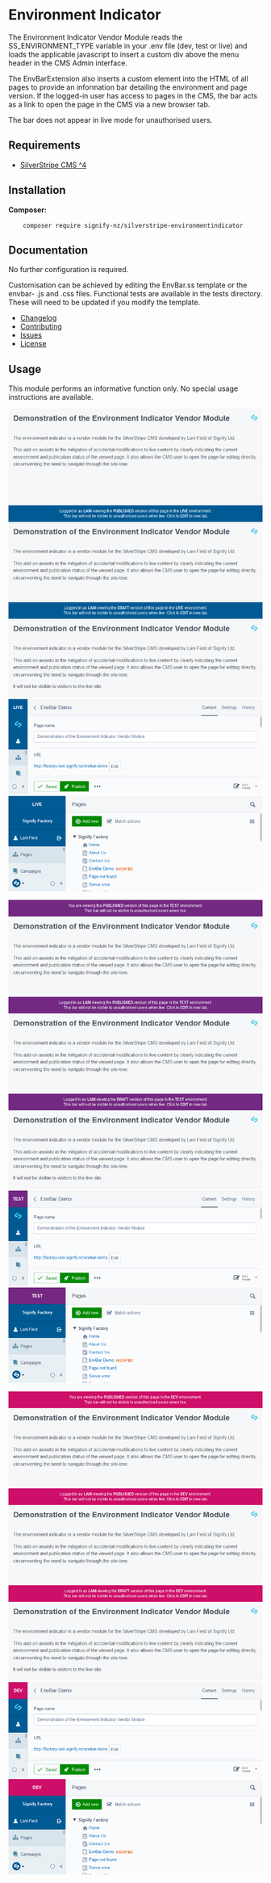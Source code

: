 # Environment Indicator

The Environment Indicator Vendor Module reads the SS_ENVIRONMENT_TYPE variable in your .env file (dev, test or live) and loads the applicable javascript to insert a custom div above the menu header in the CMS Admin interface.

The EnvBarExtension also inserts a custom element into the HTML of all pages to provide an information bar detailing the environment and page version. If the logged-in user has access to pages in the CMS, the bar acts as a link to open the page in the CMS via a new browser tab.

The bar does not appear in live mode for unauthorised users.

## Requirements

* [SilverStripe CMS ^4](https://github.com/silverstripe/silverstripe-cms)

## Installation

__Composer:__

```
    composer require signify-nz/silverstripe-environmentindicator
```

## Documentation

No further configuration is required.

Customisation can be achieved by editing the EnvBar.ss template or the envbar- .js and .css files. Functional tests are available in the tests directory. These will need to be updated if you modify the template.

* [Changelog](CHANGELOG.md)
* [Contributing](CONTRIBUTING.md)
* [Issues](https://github.com/signify-nz/silverstripe-environmentindicator/issues)
* [License](LICENSE.md)

## Usage

This module performs an informative function only. No special usage instructions are available.

![Live Published Anonymous](docs/en/img/Live_Pub_Anon.png)
![Live Published Editor](docs/en/img/Live_Pub_Edit.png)
![Live Draft Editor](docs/en/img/Live_Draft_Edit.png)
![Live CMS Page](docs/en/img/Live_CMS_Page.png)
![Live CMS Tree](docs/en/img/Live_CMS_Tree.png)

![Test Published Anonymous](docs/en/img/Test_Pub_Anon.png)
![Test Published Editor](docs/en/img/Test_Pub_Edit.png)
![Test Draft Editor](docs/en/img/Test_Draft_Edit.png)
![Test CMS Page](docs/en/img/Test_CMS_Page.png)
![Test CMS Tree](docs/en/img/Test_CMS_Tree.png)

![Dev Published Anonymous](docs/en/img/Dev_Pub_Anon.png)
![Dev Published Editor](docs/en/img/Dev_Pub_Edit.png)
![Dev Draft Editor](docs/en/img/Dev_Draft_Edit.png)
![Dev CMS Page](docs/en/img/Dev_CMS_Page.png)
![Dev CMS Tree](docs/en/img/Dev_CMS_Tree.png)
